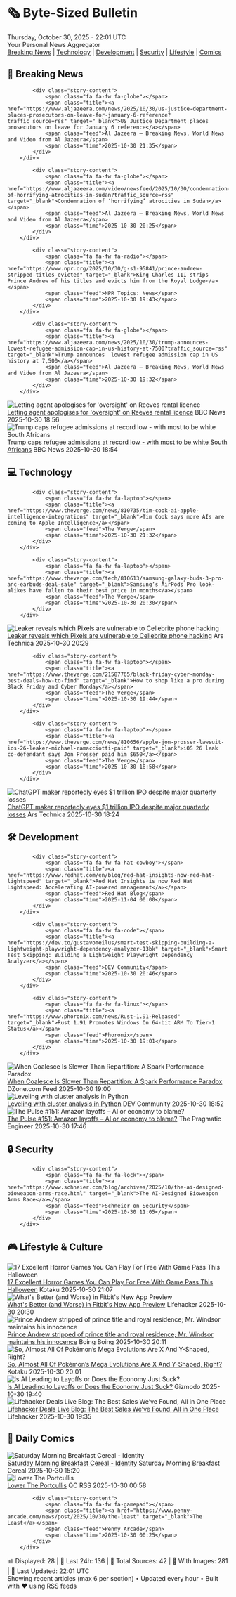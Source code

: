 <!-- Processing 54 RSS feeds at 2025-10-30 22:01:44 UTC -->
<!-- Processing: Penny Arcade -->
<!-- Processing: Garfield -->
<!-- Processing: Cyanide & Happiness -->
<!-- Processing: Questionable Content -->
<!-- Processing: Dinosaur Comics -->
<!-- Processing: CNN Top Stories -->
<!-- Processing: BBC World News -->
<!-- Processing: Al Jazeera Breaking News -->
<!-- Processing: Reuters World News -->
<!-- Processing: Associated Press Breaking -->
<!-- Processing: NBC News Breaking -->
<!-- Processing: Guardian World News -->
<!-- Processing: The Verge -->
<!-- Processing: O'Reilly Radar -->
<!-- Processing: Lobsters Python -->
<!-- Processing: Hacker News -->
<!-- Processing: StackOverflow Blog -->
<!-- Processing: Phoronix Linux News -->
<!-- Processing: It's FOSS -->
<!-- Processing: DistroWatch -->
<!-- Processing: GitLab Blog -->
<!-- Processing: InfoQ -->
<!-- Processing: Kotaku -->
<!-- Processing: Krebs on Security -->
<!-- Processing: Schneier on Security -->
<!-- Generated 4 new posts out of 25 feeds processed -->
<div class="newspaper-header">
    <h1 class="newspaper-title">🗞️ Byte-Sized Bulletin</h1>
    <div class="newspaper-date">Thursday, October 30, 2025 - 22:01 UTC</div>
    <div class="newspaper-subtitle">Your Personal News Aggregator</div>
</div>

<div class="newspaper-nav">
    <a href="#breaking">Breaking News</a> |
    <a href="#tech">Technology</a> |
    <a href="#dev">Development</a> |
    <a href="#security">Security</a> |
    <a href="#lifestyle">Lifestyle</a> |
    <a href="#webcomics">Comics</a>
</div>

<div class="news-section breaking-news" id="breaking">
<h2 class="section-header">🚨 Breaking News</h2>
<div class="stories-container">
<div class="story">
            
            <div class="story-content">
                <span class="fa fa-fw fa-globe"></span>
                <span class="title"><a href="https://www.aljazeera.com/news/2025/10/30/us-justice-department-places-prosecutors-on-leave-for-january-6-reference?traffic_source=rss" target="_blank">US Justice Department places prosecutors on leave for January 6 reference</a></span>
                <span class="feed">Al Jazeera – Breaking News, World News and Video from Al Jazeera</span>
                <span class="time">2025-10-30 21:35</span>
            </div>
        </div>
<div class="story">
            
            <div class="story-content">
                <span class="fa fa-fw fa-globe"></span>
                <span class="title"><a href="https://www.aljazeera.com/video/newsfeed/2025/10/30/condemnation-of-horrifying-atrocities-in-sudan?traffic_source=rss" target="_blank">Condemnation of ‘horrifying’ atrocities in Sudan</a></span>
                <span class="feed">Al Jazeera – Breaking News, World News and Video from Al Jazeera</span>
                <span class="time">2025-10-30 20:25</span>
            </div>
        </div>
<div class="story">
            
            <div class="story-content">
                <span class="fa fa-fw fa-radio"></span>
                <span class="title"><a href="https://www.npr.org/2025/10/30/g-s1-95841/prince-andrew-stripped-titles-evicted" target="_blank">King Charles III strips Prince Andrew of his titles and evicts him from the Royal Lodge</a></span>
                <span class="feed">NPR Topics: News</span>
                <span class="time">2025-10-30 19:43</span>
            </div>
        </div>
<div class="story">
            
            <div class="story-content">
                <span class="fa fa-fw fa-globe"></span>
                <span class="title"><a href="https://www.aljazeera.com/news/2025/10/30/trump-announces-lowest-refugee-admission-cap-in-us-history-at-7500?traffic_source=rss" target="_blank">Trump announces  lowest refugee admission cap in US history at 7,500</a></span>
                <span class="feed">Al Jazeera – Breaking News, World News and Video from Al Jazeera</span>
                <span class="time">2025-10-30 19:32</span>
            </div>
        </div>
<div class="story">
            <img src="https://ichef.bbci.co.uk/ace/standard/240/cpsprodpb/49c3/live/b122fec0-b5c9-11f0-b2a1-6f537f66f9aa.jpg" alt="Letting agent apologises for &#x27;oversight&#x27; on Reeves rental licence" class="story-image" loading="lazy" onerror="this.style.display='none'">
            <div class="story-content">
                <span class="fa fa-fw fa-flag"></span>
                <span class="title"><a href="https://www.bbc.com/news/articles/cx2p55ejy88o?at_medium=RSS&at_campaign=rss" target="_blank">Letting agent apologises for &#x27;oversight&#x27; on Reeves rental licence</a></span>
                <span class="feed">BBC News</span>
                <span class="time">2025-10-30 18:56</span>
            </div>
        </div>
<div class="story">
            <img src="https://ichef.bbci.co.uk/ace/standard/240/cpsprodpb/398b/live/524dfa10-b5b7-11f0-962a-97c89857c780.jpg" alt="Trump caps refugee admissions at record low - with most to be white South Africans" class="story-image" loading="lazy" onerror="this.style.display='none'">
            <div class="story-content">
                <span class="fa fa-fw fa-earth-americas"></span>
                <span class="title"><a href="https://www.bbc.com/news/articles/cy40jj71243o?at_medium=RSS&at_campaign=rss" target="_blank">Trump caps refugee admissions at record low - with most to be white South Africans</a></span>
                <span class="feed">BBC News</span>
                <span class="time">2025-10-30 18:54</span>
            </div>
        </div>
</div>
</div>
<div class="news-section tech-news" id="tech">
<h2 class="section-header">💻 Technology</h2>
<div class="stories-container">
<div class="story">
            
            <div class="story-content">
                <span class="fa fa-fw fa-laptop"></span>
                <span class="title"><a href="https://www.theverge.com/news/810735/tim-cook-ai-apple-intelligence-integrations" target="_blank">Tim Cook says more AIs are coming to Apple Intelligence</a></span>
                <span class="feed">The Verge</span>
                <span class="time">2025-10-30 21:32</span>
            </div>
        </div>
<div class="story">
            
            <div class="story-content">
                <span class="fa fa-fw fa-laptop"></span>
                <span class="title"><a href="https://www.theverge.com/tech/810613/samsung-galaxy-buds-3-pro-anc-earbuds-deal-sale" target="_blank">Samsung’s AirPods Pro look-alikes have fallen to their best price in months</a></span>
                <span class="feed">The Verge</span>
                <span class="time">2025-10-30 20:30</span>
            </div>
        </div>
<div class="story">
            <img src="https://cdn.arstechnica.net/wp-content/uploads/2025/08/Google-Pixel-10-18-500x500.jpg" alt="Leaker reveals which Pixels are vulnerable to Cellebrite phone hacking" class="story-image" loading="lazy" onerror="this.style.display='none'">
            <div class="story-content">
                <span class="fa fa-fw fa-cog"></span>
                <span class="title"><a href="https://arstechnica.com/gadgets/2025/10/leaker-reveals-which-pixels-are-vulnerable-to-cellebrite-phone-hacking/" target="_blank">Leaker reveals which Pixels are vulnerable to Cellebrite phone hacking</a></span>
                <span class="feed">Ars Technica</span>
                <span class="time">2025-10-30 20:29</span>
            </div>
        </div>
<div class="story">
            
            <div class="story-content">
                <span class="fa fa-fw fa-laptop"></span>
                <span class="title"><a href="https://www.theverge.com/21587765/black-friday-cyber-monday-best-deals-how-to-find" target="_blank">How to shop like a pro during Black Friday and Cyber Monday</a></span>
                <span class="feed">The Verge</span>
                <span class="time">2025-10-30 19:44</span>
            </div>
        </div>
<div class="story">
            
            <div class="story-content">
                <span class="fa fa-fw fa-laptop"></span>
                <span class="title"><a href="https://www.theverge.com/news/810656/apple-jon-prosser-lawsuit-ios-26-leaker-michael-ramacciotti-paid" target="_blank">iOS 26 leak co-defendant says Jon Prosser paid him $650</a></span>
                <span class="feed">The Verge</span>
                <span class="time">2025-10-30 18:58</span>
            </div>
        </div>
<div class="story">
            <img src="https://cdn.arstechnica.net/wp-content/uploads/2024/10/openai_treasurechest_1-500x500.jpg" alt="ChatGPT maker reportedly eyes $1 trillion IPO despite major quarterly losses" class="story-image" loading="lazy" onerror="this.style.display='none'">
            <div class="story-content">
                <span class="fa fa-fw fa-cog"></span>
                <span class="title"><a href="https://arstechnica.com/ai/2025/10/is-openai-worth-1-trillion-potential-ipo-may-reveal-the-answer/" target="_blank">ChatGPT maker reportedly eyes $1 trillion IPO despite major quarterly losses</a></span>
                <span class="feed">Ars Technica</span>
                <span class="time">2025-10-30 18:24</span>
            </div>
        </div>
</div>
</div>
<div class="news-section dev-news" id="dev">
<h2 class="section-header">🛠️ Development</h2>
<div class="stories-container">
<div class="story">
            
            <div class="story-content">
                <span class="fa fa-fw fa-hat-cowboy"></span>
                <span class="title"><a href="https://www.redhat.com/en/blog/red-hat-insights-now-red-hat-lightspeed" target="_blank">Red Hat Insights is now Red Hat Lightspeed: Accelerating AI-powered management</a></span>
                <span class="feed">Red Hat Blog</span>
                <span class="time">2025-11-04 00:00</span>
            </div>
        </div>
<div class="story">
            
            <div class="story-content">
                <span class="fa fa-fw fa-code"></span>
                <span class="title"><a href="https://dev.to/gustavomeilus/smart-test-skipping-building-a-lightweight-playwright-dependency-analyzer-13bk" target="_blank">Smart Test Skipping: Building a Lightweight Playwright Dependency Analyzer</a></span>
                <span class="feed">DEV Community</span>
                <span class="time">2025-10-30 20:46</span>
            </div>
        </div>
<div class="story">
            
            <div class="story-content">
                <span class="fa fa-fw fa-linux"></span>
                <span class="title"><a href="https://www.phoronix.com/news/Rust-1.91-Released" target="_blank">Rust 1.91 Promotes Windows On 64-bit ARM To Tier-1 Status</a></span>
                <span class="feed">Phoronix</span>
                <span class="time">2025-10-30 19:01</span>
            </div>
        </div>
<div class="story">
            <img src="https://dz2cdn1.dzone.com/thumbnail?fid=18722148&w=600" alt="When Coalesce Is Slower Than Repartition: A Spark Performance Paradox" class="story-image" loading="lazy" onerror="this.style.display='none'">
            <div class="story-content">
                <span class="fa fa-fw fa-newspaper"></span>
                <span class="title"><a href="https://dzone.com/articles/spark-coalesce-vs-repartition-performance" target="_blank">When Coalesce Is Slower Than Repartition: A Spark Performance Paradox</a></span>
                <span class="feed">DZone.com Feed</span>
                <span class="time">2025-10-30 19:00</span>
            </div>
        </div>
<div class="story">
            <img src="https://media2.dev.to/dynamic/image/width=800%2Cheight=%2Cfit=scale-down%2Cgravity=auto%2Cformat=auto/https%3A%2F%2Fdev-to-uploads.s3.amazonaws.com%2Fuploads%2Farticles%2F7hwo0a10z279kdqhxm5j.jpg" alt="Leveling with cluster analysis in Python" class="story-image" loading="lazy" onerror="this.style.display='none'">
            <div class="story-content">
                <span class="fa fa-fw fa-code"></span>
                <span class="title"><a href="https://dev.to/hilton_fernandes_eaac26ab/leveling-with-cluster-analysis-in-python-400p" target="_blank">Leveling with cluster analysis in Python</a></span>
                <span class="feed">DEV Community</span>
                <span class="time">2025-10-30 18:52</span>
            </div>
        </div>
<div class="story">
            <img src="https://substack-post-media.s3.amazonaws.com/public/images/7cf4a1a3-e825-4653-b7e2-2920e3c4810e_420x300.png" alt="The Pulse #151: Amazon layoffs – AI or economy to blame?" class="story-image" loading="lazy" onerror="this.style.display='none'">
            <div class="story-content">
                <span class="fa fa-fw fa-wrench"></span>
                <span class="title"><a href="https://newsletter.pragmaticengineer.com/p/the-pulse-151" target="_blank">The Pulse #151: Amazon layoffs – AI or economy to blame?</a></span>
                <span class="feed">The Pragmatic Engineer</span>
                <span class="time">2025-10-30 17:46</span>
            </div>
        </div>
</div>
</div>
<div class="news-section security-news" id="security">
<h2 class="section-header">🔒 Security</h2>
<div class="stories-container">
<div class="story">
            
            <div class="story-content">
                <span class="fa fa-fw fa-lock"></span>
                <span class="title"><a href="https://www.schneier.com/blog/archives/2025/10/the-ai-designed-bioweapon-arms-race.html" target="_blank">The AI-Designed Bioweapon Arms Race</a></span>
                <span class="feed">Schneier on Security</span>
                <span class="time">2025-10-30 11:05</span>
            </div>
        </div>
</div>
</div>
<div class="news-section lifestyle-news" id="lifestyle">
<h2 class="section-header">🎮 Lifestyle & Culture</h2>
<div class="stories-container">
<div class="story">
            <img src="https://kotaku.com/app/uploads/2025/10/spooky2-1280x720.jpg" alt="17 Excellent Horror Games You Can Play For Free With Game Pass This Halloween" class="story-image" loading="lazy" onerror="this.style.display='none'">
            <div class="story-content">
                <span class="fa fa-fw fa-gamepad"></span>
                <span class="title"><a href="https://kotaku.com/game-pass-horror-halloween-pc-resident-evil-2000640197" target="_blank">17 Excellent Horror Games You Can Play For Free With Game Pass This Halloween</a></span>
                <span class="feed">Kotaku</span>
                <span class="time">2025-10-30 21:07</span>
            </div>
        </div>
<div class="story">
            <img src="https://lifehacker.com/imagery/articles/01K8VCVBWJB6K856GTGVEB6SBV/hero-image.jpg" alt="What&#x27;s Better (and Worse) in Fitbit&#x27;s New App Preview" class="story-image" loading="lazy" onerror="this.style.display='none'">
            <div class="story-content">
                <span class="fa fa-fw fa-life-ring"></span>
                <span class="title"><a href="https://lifehacker.com/health/fitbit-new-app-preview-impressions?utm_medium=RSS" target="_blank">What&#x27;s Better (and Worse) in Fitbit&#x27;s New App Preview</a></span>
                <span class="feed">Lifehacker</span>
                <span class="time">2025-10-30 20:30</span>
            </div>
        </div>
<div class="story">
            <img src="https://i0.wp.com/boingboing.net/wp-content/uploads/2025/10/princeandrew.webp?fit=1600%2C1067&amp;quality=55&amp;ssl=1" alt="Prince Andrew stripped of prince title and royal residence; Mr. Windsor maintains his innocence" class="story-image" loading="lazy" onerror="this.style.display='none'">
            <div class="story-content">
                <span class="fa fa-fw fa-arrow-right"></span>
                <span class="title"><a href="https://boingboing.net/2025/10/30/prince-andrew-wont-be-a-prince-anymore.html" target="_blank">Prince Andrew stripped of prince title and royal residence; Mr. Windsor maintains his innocence</a></span>
                <span class="feed">Boing Boing</span>
                <span class="time">2025-10-30 20:11</span>
            </div>
        </div>
<div class="story">
            <img src="https://kotaku.com/app/uploads/2025/10/image-15-1-1.jpg" alt="So, Almost All Of Pokémon’s Mega Evolutions Are X And Y-Shaped, Right?" class="story-image" loading="lazy" onerror="this.style.display='none'">
            <div class="story-content">
                <span class="fa fa-fw fa-gamepad"></span>
                <span class="title"><a href="https://kotaku.com/pokemon-legends-z-a-mega-evolutions-x-y-shaped-tahk0-2000640231" target="_blank">So, Almost All Of Pokémon’s Mega Evolutions Are X And Y-Shaped, Right?</a></span>
                <span class="feed">Kotaku</span>
                <span class="time">2025-10-30 20:01</span>
            </div>
        </div>
<div class="story">
            <img src="https://gizmodo.com/app/uploads/2020/04/yhvhqe6lxteenu0kbaiu-1024x576.jpg" alt="Is AI Leading to Layoffs or Does the Economy Just Suck?" class="story-image" loading="lazy" onerror="this.style.display='none'">
            <div class="story-content">
                <span class="fa fa-fw fa-computer"></span>
                <span class="title"><a href="https://gizmodo.com/is-ai-leading-to-layoffs-or-does-the-economy-just-suck-2000679535" target="_blank">Is AI Leading to Layoffs or Does the Economy Just Suck?</a></span>
                <span class="feed">Gizmodo</span>
                <span class="time">2025-10-30 19:40</span>
            </div>
        </div>
<div class="story">
            <img src="https://lifehacker.com/imagery/articles/01K6182WX6ZDMX6P1Y4STAJQJ2/hero-image.jpg" alt="Lifehacker Deals Live Blog: The Best Sales We’ve Found, All in One Place" class="story-image" loading="lazy" onerror="this.style.display='none'">
            <div class="story-content">
                <span class="fa fa-fw fa-life-ring"></span>
                <span class="title"><a href="https://lifehacker.com/best-deals-live-blog?utm_medium=RSS" target="_blank">Lifehacker Deals Live Blog: The Best Sales We’ve Found, All in One Place</a></span>
                <span class="feed">Lifehacker</span>
                <span class="time">2025-10-30 19:35</span>
            </div>
        </div>
</div>
</div>
<div class="news-section webcomics-section" id="webcomics">
<h2 class="section-header">🎨 Daily Comics</h2>
<div class="stories-container">
<div class="story">
            <img src="https://www.smbc-comics.com/comics/1761793959-20251030.png" alt="Saturday Morning Breakfast Cereal - Identity" class="story-image" loading="lazy" onerror="this.style.display='none'">
            <div class="story-content">
                <span class="fa fa-fw fa-smile"></span>
                <span class="title"><a href="https://www.smbc-comics.com/comic/identity-2" target="_blank">Saturday Morning Breakfast Cereal - Identity</a></span>
                <span class="feed">Saturday Morning Breakfast Cereal</span>
                <span class="time">2025-10-30 15:20</span>
            </div>
        </div>
<div class="story">
            <img src="http://www.questionablecontent.net/comics/5690.png" alt="Lower The Portcullis" class="story-image" loading="lazy" onerror="this.style.display='none'">
            <div class="story-content">
                <span class="fa fa-fw fa-music"></span>
                <span class="title"><a href="http://questionablecontent.net/view.php?comic=5690" target="_blank">Lower The Portcullis</a></span>
                <span class="feed">QC RSS</span>
                <span class="time">2025-10-30 00:58</span>
            </div>
        </div>
<div class="story">
            
            <div class="story-content">
                <span class="fa fa-fw fa-gamepad"></span>
                <span class="title"><a href="https://www.penny-arcade.com/news/post/2025/10/30/the-least" target="_blank">The Least</a></span>
                <span class="feed">Penny Arcade</span>
                <span class="time">2025-10-30 00:25</span>
            </div>
        </div>
</div>
</div>

<div class="newspaper-footer">
    <div class="stats">
        📊 Displayed: 28 | 📅 Last 24h: 136 | 📡 Total Sources: 42 | 📸 With Images: 281 |
        🔄 Last Updated: 22:01 UTC
    </div>
    <div class="footer-note">
        Showing recent articles (max 6 per section) • Updated every hour • Built with ❤️ using RSS feeds
    </div>
</div>
